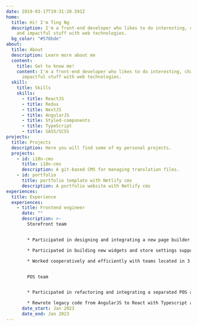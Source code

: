 ```yaml
---
date: 2019-03-17T19:31:20.591Z
home:
  title: Hi! I'm Ting Ng
  description: I'm a front-end developer who likes to do interesting, challenging,
    and impactful stuff with web technologies.
  bg_color: "#578bde"
about:
  title: About
  description: Learn more about me
  content:
    title: Get to know me!
    content: I'm a front-end developer who likes to do interesting, challenging, and
      impactful stuff with web technologies.
  skill:
    title: Skills
    skills:
      - title: ReactJS
      - title: Redux
      - title: NextJS
      - title: AngularJS
      - title: Styled-components
      - title: TypeScript
      - title: SASS/SCSS
projects:
  title: Projects
  description: Here you will find some of my personal projects.
  projects:
    - id: i18n-cms
      title: i18n-cms
      description: A git-based CMS for managing translation files.
    - id: portfolio
      title: portfolio template with Netlify cms
      description: A portfolio website with Netlify cms
experiences:
  title: Experience
  experiences:
    - title: Frontend engineer
      date: ""
      description: >-
        Storefront team


        * Participated in designing and integrating a new page builder architecture into the existing themes system for the e-commerce website

        * Participated in building new widgets and store settings support for new page builder

        * Worked cooperatively and efficiently with teams located in 3 different countries. (Taiwan, Hong Kong, and mainland China)


        POS team


        * Participated in refactoring and integrating a separated POS admin system into an e-commerce admin system, and delivered features that work in both systems

        * Rewrote legacy code from AngularJS to React with Typescript and refined state management.
      date_start: Jan 2023
      date_end: Jan 2023
---
```

